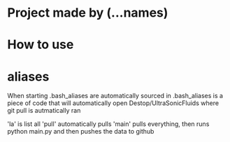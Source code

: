 # Project made by (...names)

# How to use



# aliases
When starting .bash_aliases are automatically sourced
in .bash_aliases is a piece of code that will automatically open Destop/UltraSonicFluids where
git pull is autmatically ran

'la' is list all
'pull' automatically pulls
'main' pulls everything, then runs python main.py and then pushes the data to github
